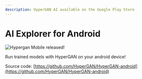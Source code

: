 ```yaml
---
description: HyperGAN AI available on the Google Play Store
---
```


# AI Explorer for Android

![Hypergan Mobile released!](https://miro.medium.com/max/1404/1*uJmzGUvoP0WdaQPkkT8s-Q.jpeg)

Run trained models with HyperGAN on your android device!

Source code: [https://github.com/HyperGAN/HyperGAN-android](https://github.com/HyperGAN/HyperGAN-android)



